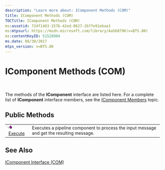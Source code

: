```yaml
---
description: "Learn more about: IComponent Methods (COM)"
title: IComponent Methods (COM)
TOCTitle: IComponent Methods (COM)
ms:assetid: 724f1463-157b-42ed-8627-2b7fe91ebaa1
ms:mtpsurl: https://msdn.microsoft.com/library/Aa560796(v=BTS.80)
ms:contentKeyID: 51528904
ms.date: 08/30/2017
mtps_version: v=BTS.80
---
```


# IComponent Methods (COM)

 

The methods of the **IComponent** interface are listed here. For a complete list of **IComponent** interface members, see the [IComponent Members](icomponent-members-com.md) topic.

## Public Methods

<table>
<tbody>
<tr class="odd">
<td><img src="images/Aa562050.7398304a-180c-45ff-98a9-894581a54aa5(BTS.80).jpeg" /> <a href="icomponent-execute-method-com.md">Execute</a></td>
<td>Executes a pipeline component to process the input message and get the resulting message.</td>
</tr>
</tbody>
</table>


## See Also

[IComponent Interface (COM)](icomponent-interface-com.md)

